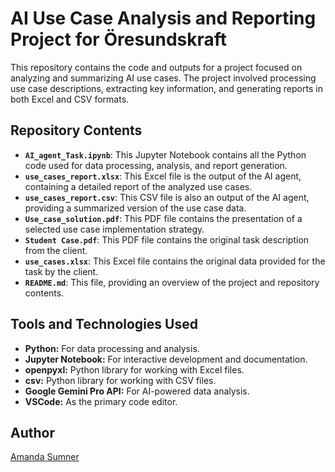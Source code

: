 # AI Use Case Analysis and Reporting Project for Öresundskraft

This repository contains the code and outputs for a project focused on analyzing and summarizing AI use cases. The project involved processing use case descriptions, extracting key information, and generating reports in both Excel and CSV formats.

## Repository Contents

* **`AI_agent_Task.ipynb`**: This Jupyter Notebook contains all the Python code used for data processing, analysis, and report generation.
* **`use_cases_report.xlsx`**: This Excel file is the output of the AI agent, containing a detailed report of the analyzed use cases.
* **`use_cases_report.csv`**: This CSV file is also an output of the AI agent, providing a summarized version of the use case data.
* **`Use_case_solution.pdf`**: This PDF file contains the presentation of a selected use case implementation strategy.
* **`Student Case.pdf`**: This PDF file contains the original task description from the client.
* **`use_cases.xlsx`**: This Excel file contains the original data provided for the task by the client.
* **`README.md`**: This file, providing an overview of the project and repository contents.

## Tools and Technologies Used

* **Python:** For data processing and analysis.
* **Jupyter Notebook:** For interactive development and documentation.
* **openpyxl:** Python library for working with Excel files.
* **csv:** Python library for working with CSV files.
* **Google Gemini Pro API:** For AI-powered data analysis.
* **VSCode:** As the primary code editor.

## Author

[Amanda Sumner](https://github.com/PieRatCat)
